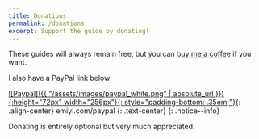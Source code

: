 ```yaml
---
title: Donations
permalink: /donations
excerpt: Support the guide by donating!
---
```


These guides will always remain free, but you can [buy me a coffee](https://www.buymeacoffee.com/emiyl) if you want.

I also have a PayPal link below:

[![Paypal]({{ "/assets/images/paypal_white.png" | absolute_url }}){:height="72px" width="256px"}{: style="padding-bottom: .35em;"}](https://emiyl.com/paypal){: .align-center}
emiyl.com/paypal
{: .text-center}
{: .notice--info}

Donating is entirely optional but very much appreciated.
